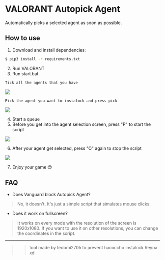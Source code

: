 # VALORANT Autopick Agent
Automatically picks a selected agent as soon as possible.

## How to use
1. Download and install dependencies: 
```bash
$ pip3 install -r requirements.txt
```
2. Run VALORANT
3. Run start.bat

```bash
Tick all the agents that you have 
``` 

![](https://imgur.com/6Plp97o.png)

```bash
Pick the agent you want to instalock and press pick 
```  

![](https://imgur.com/8RatT7g.png)

4. Start a queue
5. Before you get into the agent selection screen, press "P" to start the script 

![](https://imgur.com/xFnGP95.png)

6. After your agent get selected, press "O" again to stop the script

![](https://imgur.com/Q1PKb2R.png)

7. Enjoy your game 😊

## FAQ
- Does Vanguard block Autopick Agent?
> No, it doesn't. It's just a simple script that simulates mouse clicks.

- Does it work on fullscreen?
> It works on every mode with the resolution of the screen is 1920x1080. If you want to use it on other resolutions, you can change the coordinates in the script.

----------------------------------------------------------------
> > tool made by tedomi2705 to prevent haooccho instalock Reyna xd 